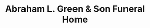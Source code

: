 ---
title: "Abraham L. Green & Son Funeral Home"
url: /fairfield/abraham-l-green-und-son-funeral-home/
shop: Bestattungen
---